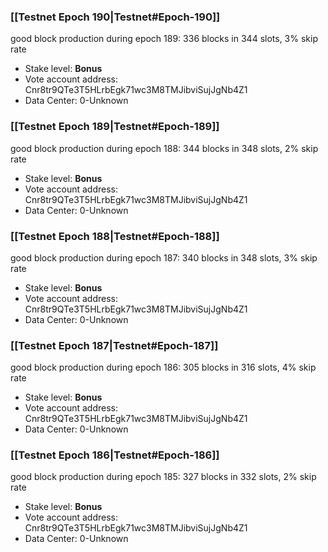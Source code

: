 ### [[Testnet Epoch 190|Testnet#Epoch-190]]
good block production during epoch 189: 336 blocks in 344 slots, 3% skip rate
* Stake level: **Bonus** 
* Vote account address: Cnr8tr9QTe3T5HLrbEgk71wc3M8TMJibviSujJgNb4Z1
* Data Center: 0-Unknown
### [[Testnet Epoch 189|Testnet#Epoch-189]]
good block production during epoch 188: 344 blocks in 348 slots, 2% skip rate
* Stake level: **Bonus** 
* Vote account address: Cnr8tr9QTe3T5HLrbEgk71wc3M8TMJibviSujJgNb4Z1
* Data Center: 0-Unknown
### [[Testnet Epoch 188|Testnet#Epoch-188]]
good block production during epoch 187: 340 blocks in 348 slots, 3% skip rate
* Stake level: **Bonus** 
* Vote account address: Cnr8tr9QTe3T5HLrbEgk71wc3M8TMJibviSujJgNb4Z1
* Data Center: 0-Unknown
### [[Testnet Epoch 187|Testnet#Epoch-187]]
good block production during epoch 186: 305 blocks in 316 slots, 4% skip rate
* Stake level: **Bonus** 
* Vote account address: Cnr8tr9QTe3T5HLrbEgk71wc3M8TMJibviSujJgNb4Z1
* Data Center: 0-Unknown
### [[Testnet Epoch 186|Testnet#Epoch-186]]
good block production during epoch 185: 327 blocks in 332 slots, 2% skip rate
* Stake level: **Bonus** 
* Vote account address: Cnr8tr9QTe3T5HLrbEgk71wc3M8TMJibviSujJgNb4Z1
* Data Center: 0-Unknown